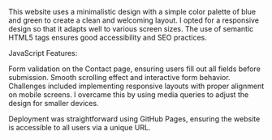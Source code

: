 
This website uses a minimalistic design with a simple color palette of blue and green to create a clean and welcoming layout. I opted for a responsive design so that it adapts well to various screen sizes. The use of semantic HTML5 tags ensures good accessibility and SEO practices.

JavaScript Features:

Form validation on the Contact page, ensuring users fill out all fields before submission.
Smooth scrolling effect and interactive form behavior.
Challenges included implementing responsive layouts with proper alignment on mobile screens. I overcame this by using media queries to adjust the design for smaller devices.

Deployment was straightforward using GitHub Pages, ensuring the website is accessible to all users via a unique URL.
